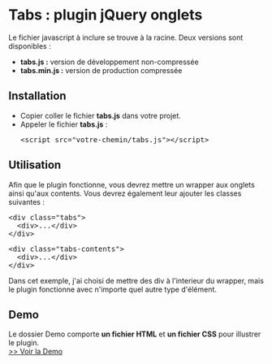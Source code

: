 <h1>Tabs : plugin jQuery onglets</h1>

<p>Le fichier javascript à inclure se trouve à la racine.
Deux versions sont disponibles :
<ul>
<li><b>tabs.js :</b> version de développement non-compressée</li>
<li><b>tabs.min.js :</b> version de production compressée</li>
</uL>
</p>

<h2>Installation</h2>

<ul>
  <li>Copier coller le fichier <b>tabs.js</b> dans votre projet.</li>
  <li>Appeler le fichier <strong>tabs.js</strong> : <pre>&lt;script src="votre-chemin/tabs.js">&lt;/script></pre></li>
</ul>

<h2>Utilisation</h2>

<p>Afin que le plugin fonctionne, vous devrez mettre un wrapper aux onglets ainsi qu'aux contents. Vous devrez également leur ajouter les classes suivantes :</p>

<pre>
&lt;div class="tabs">
  &lt;div>...&lt;/div>
&lt;/div>
</pre>
<pre>
&lt;div class="tabs-contents">
  &lt;div>...&lt;/div>
&lt;/div>
</pre>

<p>Dans cet exemple, j'ai choisi de mettre des div à l'interieur du wrapper, mais le plugin fonctionne avec n'importe quel autre type d'élément.</p>
<h2>Demo</h2>

<p>Le dossier Demo comporte <strong>un fichier HTML</strong></strong> et <strong>un fichier CSS</strong> pour illustrer le plugin.<br><a target="_blank" href="https://jsfiddle.net/v7qz2kyc/4/">>> Voir la Demo</a></p>



